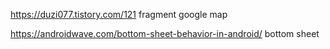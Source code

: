 https://duzi077.tistory.com/121
fragment google map

https://androidwave.com/bottom-sheet-behavior-in-android/
bottom sheet
